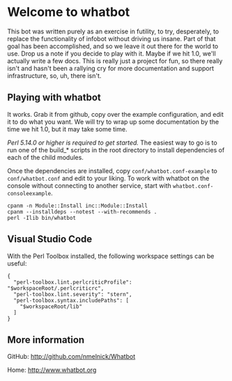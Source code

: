 Welcome to whatbot
==================

This bot was written purely as an exercise in futility, to try, desperately, to
replace the functionality of infobot without driving us insane. Part of that
goal has been accomplished, and so we leave it out there for the world to use.
Drop us a note if you decide to play with it. Maybe if we hit 1.0, we'll
actually write a few docs. This is really just a project for fun, so there
really isn't and hasn't been a rallying cry for more documentation and support
infrastructure, so, uh, there isn't.

Playing with whatbot
--------------------

It works. Grab it from github, copy over the example configuration, and edit it
to do what you want. We will try to wrap up some documentation by the time we
hit 1.0, but it may take some time.

*Perl 5.14.0 or higher is required to get started.* The easiest way to go is to
run one of the build_* scripts in the root directory to install dependencies of
each of the child modules.

Once the dependencies are installed, copy `conf/whatbot.conf-example` to
`conf/whatbot.conf` and edit to your liking. To work with whatbot on the console
without connecting to another service, start with `whatbot.conf-consoleexample`.

```
cpanm -n Module::Install inc::Module::Install
cpanm --installdeps --notest --with-recommends .
perl -Ilib bin/whatbot
```

Visual Studio Code
------------------

With the Perl Toolbox installed, the following workspace settings can be useful:

```
{
  "perl-toolbox.lint.perlcriticProfile": "$workspaceRoot/.perlcriticrc",
  "perl-toolbox.lint.severity": "stern",
  "perl-toolbox.syntax.includePaths": [
    "$workspaceRoot/lib"
  ]
}
```

More information
----------------

GitHub: http://github.com/nmelnick/Whatbot

Home: http://www.whatbot.org
